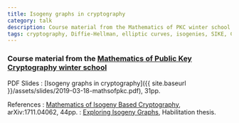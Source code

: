 ```yaml
---
title: Isogeny graphs in cryptography
category: talk
description: Course material from the Mathematics of PKC winter school
tags: cryptography, Diffie-Hellman, elliptic curves, isogenies, SIKE, CSIDH, SeaSign, VDFs
---
```


### Course material from the [Mathematics of Public Key Cryptography winter school](https://mathsofpkc.sciencesconf.org/)

PDF Slides
: [Isogeny graphs in cryptography]({{ site.baseurl }}/assets/slides/2019-03-18-mathsofpkc.pdf), 31pp.

References
: [Mathematics of Isogeny Based Cryptography](https://arxiv.org/abs/1711.04062), arXiv:1711.04062, 44pp.
: [Exploring Isogeny Graphs](https://defeo.lu/hdr), Habilitation thesis.
